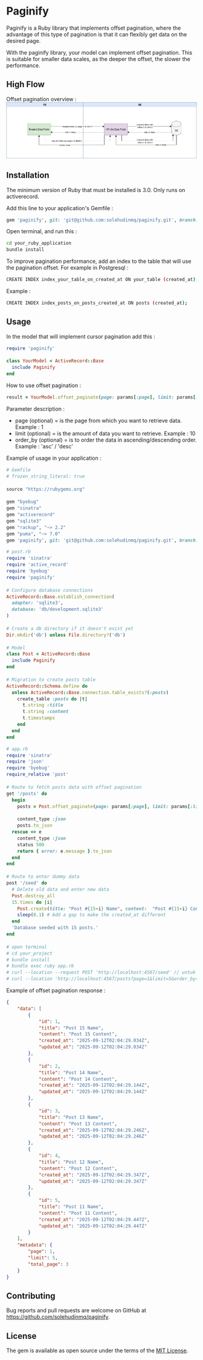 # Paginify

Paginify is a Ruby ​​library that implements offset pagination, where the advantage of this type of pagination is that it can flexibly get data on the desired page.

With the paginify library, your model can implement offset pagination. This is suitable for smaller data scales, as the deeper the offset, the slower the performance.

## High Flow

Offset pagination overview :
![Logo Ruby](https://github.com/solehudinmq/paginify/blob/development/high_flow/Paginify.jpg)

## Installation

The minimum version of Ruby that must be installed is 3.0.
Only runs on activerecord.

Add this line to your application's Gemfile :

```ruby
gem 'paginify', git: 'git@github.com:solehudinmq/paginify.git', branch: 'main'
```

Open terminal, and run this : 
```bash
cd your_ruby_application
bundle install
```

To improve pagination performance, add an index to the table that will use the pagination offset. For example in Postgresql :
```bash
CREATE INDEX index_your_table_on_created_at ON your_table (created_at);
```

Example : 

```bash
CREATE INDEX index_posts_on_posts_created_at ON posts (created_at);
```

## Usage

In the model that will implement cursor pagination add this :
```ruby
require 'paginify'

class YourModel < ActiveRecord::Base
  include Paginify
end
```

How to use offset pagination :
```ruby
result = YourModel.offset_paginate(page: params[:page], limit: params[:limit], order_by: params[:order_by])
```

Parameter description :
- page (optional) = is the page from which you want to retrieve data. Example : 1
- limit (optional) = is the amount of data you want to retrieve. Example : 10
- order_by (optional) = is to order the data in ascending/descending order. Example : 'asc' / 'desc'

Example of usage in your application :
```ruby
# Gemfile
# frozen_string_literal: true

source "https://rubygems.org"

gem "byebug"
gem "sinatra"
gem "activerecord"
gem "sqlite3"
gem "rackup", "~> 2.2"
gem "puma", "~> 7.0"
gem 'paginify', git: 'git@github.com:solehudinmq/paginify.git', branch: 'main'
```

```ruby
# post.rb
require 'sinatra'
require 'active_record'
require 'byebug'
require 'paginify'

# Configure database connections
ActiveRecord::Base.establish_connection(
  adapter: 'sqlite3',
  database: 'db/development.sqlite3'
)

# Create a db directory if it doesn't exist yet
Dir.mkdir('db') unless File.directory?('db')

# Model
class Post < ActiveRecord::Base
  include Paginify
end

# Migration to create posts table
ActiveRecord::Schema.define do
  unless ActiveRecord::Base.connection.table_exists?(:posts)
    create_table :posts do |t|
      t.string :title
      t.string :content
      t.timestamps
    end
  end
end
```

```ruby
# app.rb
require 'sinatra'
require 'json'
require 'byebug'
require_relative 'post'

# Route to fetch posts data with offset pagination
get '/posts' do
  begin
    posts = Post.offset_paginate(page: params[:page], limit: params[:limit], order_by: params[:order_by])

    content_type :json
    posts.to_json
  rescue => e
    content_type :json
    status 500
    return { error: e.message }.to_json
  end
end

# Route to enter dummy data
post '/seed' do
  # Delete old data and enter new data
  Post.destroy_all
  15.times do |i|
    Post.create(title: "Post #{15-i} Name", content:  "Post #{15-i} Content")
    sleep(0.1) # Add a gap to make the created_at different
  end
  'Database seeded with 15 posts.'
end

# open terminal
# cd your_project
# bundle install
# bundle exec ruby app.rb
# curl --location --request POST 'http://localhost:4567/seed' // untuk create dummy data
# curl --location 'http://localhost:4567/posts?page=1&limit=5&order_by=asc' // untuk dapat halaman 1
```

Example of offset pagination response : 
```json
{
    "data": [
        {
            "id": 1,
            "title": "Post 15 Name",
            "content": "Post 15 Content",
            "created_at": "2025-09-12T02:04:29.034Z",
            "updated_at": "2025-09-12T02:04:29.034Z"
        },
        {
            "id": 2,
            "title": "Post 14 Name",
            "content": "Post 14 Content",
            "created_at": "2025-09-12T02:04:29.144Z",
            "updated_at": "2025-09-12T02:04:29.144Z"
        },
        {
            "id": 3,
            "title": "Post 13 Name",
            "content": "Post 13 Content",
            "created_at": "2025-09-12T02:04:29.246Z",
            "updated_at": "2025-09-12T02:04:29.246Z"
        },
        {
            "id": 4,
            "title": "Post 12 Name",
            "content": "Post 12 Content",
            "created_at": "2025-09-12T02:04:29.347Z",
            "updated_at": "2025-09-12T02:04:29.347Z"
        },
        {
            "id": 5,
            "title": "Post 11 Name",
            "content": "Post 11 Content",
            "created_at": "2025-09-12T02:04:29.447Z",
            "updated_at": "2025-09-12T02:04:29.447Z"
        }
    ],
    "metadata": {
        "page": 1,
        "limit": 5,
        "total_page": 3
    }
}
```

## Contributing

Bug reports and pull requests are welcome on GitHub at https://github.com/solehudinmq/paginify.

## License

The gem is available as open source under the terms of the [MIT License](https://opensource.org/licenses/MIT).
